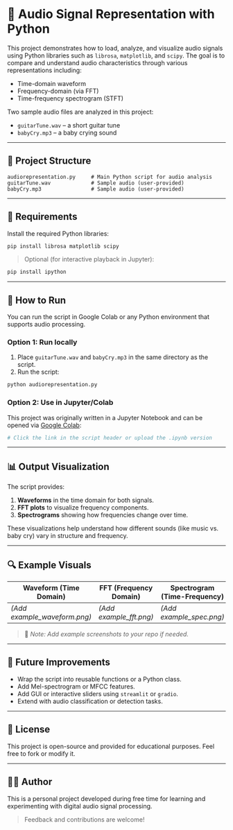 
# 🎵 Audio Signal Representation with Python

This project demonstrates how to load, analyze, and visualize audio signals using Python libraries such as `librosa`, `matplotlib`, and `scipy`. The goal is to compare and understand audio characteristics through various representations including:

- Time-domain waveform
- Frequency-domain (via FFT)
- Time-frequency spectrogram (STFT)

Two sample audio files are analyzed in this project:
- `guitarTune.wav` – a short guitar tune
- `babyCry.mp3` – a baby crying sound

---

## 📂 Project Structure

```
audiorepresentation.py     # Main Python script for audio analysis
guitarTune.wav             # Sample audio (user-provided)
babyCry.mp3                # Sample audio (user-provided)
```

---

## 🔧 Requirements

Install the required Python libraries:

```bash
pip install librosa matplotlib scipy
```

> Optional (for interactive playback in Jupyter):
```bash
pip install ipython
```

---

## 🚀 How to Run

You can run the script in Google Colab or any Python environment that supports audio processing.

### Option 1: Run locally

1. Place `guitarTune.wav` and `babyCry.mp3` in the same directory as the script.
2. Run the script:

```bash
python audiorepresentation.py
```

### Option 2: Use in Jupyter/Colab

This project was originally written in a Jupyter Notebook and can be opened via [Google Colab](https://colab.research.google.com/):

```python
# Click the link in the script header or upload the .ipynb version
```

---

## 📊 Output Visualization

The script provides:

1. **Waveforms** in the time domain for both signals.
2. **FFT plots** to visualize frequency components.
3. **Spectrograms** showing how frequencies change over time.

These visualizations help understand how different sounds (like music vs. baby cry) vary in structure and frequency.

---

## 🔍 Example Visuals

| Waveform (Time Domain) | FFT (Frequency Domain) | Spectrogram (Time-Frequency) |
|------------------------|------------------------|------------------------------|
| *(Add example_waveform.png)* | *(Add example_fft.png)* | *(Add example_spec.png)* |

> 📌 *Note: Add example screenshots to your repo if needed.*

---

## 🧠 Future Improvements

- Wrap the script into reusable functions or a Python class.
- Add Mel-spectrogram or MFCC features.
- Add GUI or interactive sliders using `streamlit` or `gradio`.
- Extend with audio classification or detection tasks.

---

## 📝 License

This project is open-source and provided for educational purposes. Feel free to fork or modify it.

---

## 🙋‍♂️ Author

This is a personal project developed during free time for learning and experimenting with digital audio signal processing.

> Feedback and contributions are welcome!
